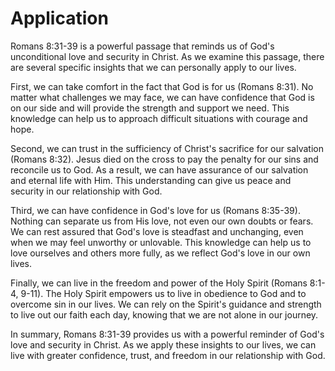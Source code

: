 # Application

Romans 8:31-39 is a powerful passage that reminds us of God's unconditional love and security in Christ. As we examine this passage, there are several specific insights that we can personally apply to our lives.

First, we can take comfort in the fact that God is for us (Romans 8:31). No matter what challenges we may face, we can have confidence that God is on our side and will provide the strength and support we need. This knowledge can help us to approach difficult situations with courage and hope.

Second, we can trust in the sufficiency of Christ's sacrifice for our salvation (Romans 8:32). Jesus died on the cross to pay the penalty for our sins and reconcile us to God. As a result, we can have assurance of our salvation and eternal life with Him. This understanding can give us peace and security in our relationship with God.

Third, we can have confidence in God's love for us (Romans 8:35-39). Nothing can separate us from His love, not even our own doubts or fears. We can rest assured that God's love is steadfast and unchanging, even when we may feel unworthy or unlovable. This knowledge can help us to love ourselves and others more fully, as we reflect God's love in our own lives.

Finally, we can live in the freedom and power of the Holy Spirit (Romans 8:1-4, 9-11). The Holy Spirit empowers us to live in obedience to God and to overcome sin in our lives. We can rely on the Spirit's guidance and strength to live out our faith each day, knowing that we are not alone in our journey.

In summary, Romans 8:31-39 provides us with a powerful reminder of God's love and security in Christ. As we apply these insights to our lives, we can live with greater confidence, trust, and freedom in our relationship with God.

